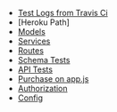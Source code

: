 - [Test Logs from Travis Ci](https://travis-ci.org/oraykt/crispy-disco)
- [Heroku Path]
- [Models](https://github.com/oraykt/crispy-disco/tree/master/models)
- [Services](https://github.com/oraykt/crispy-disco/tree/master/services)
- [Routes](https://github.com/oraykt/crispy-disco/tree/master/routes)
  <br/>
- [Schema Tests](https://github.com/oraykt/crispy-disco/blob/master/test/dev/dbTest.js)
- [API Tests](https://github.com/oraykt/crispy-disco/blob/master/test/prod/test.js)
  <br/>
- [Purchase on app.js](https://github.com/oraykt/crispy-disco/blob/master/app.js)
- [Authorization](https://github.com/oraykt/crispy-disco/blob/master/services/authorization.js)
  <br/>
- [Config](https://github.com/oraykt/crispy-disco/blob/master/config/prod.js)
